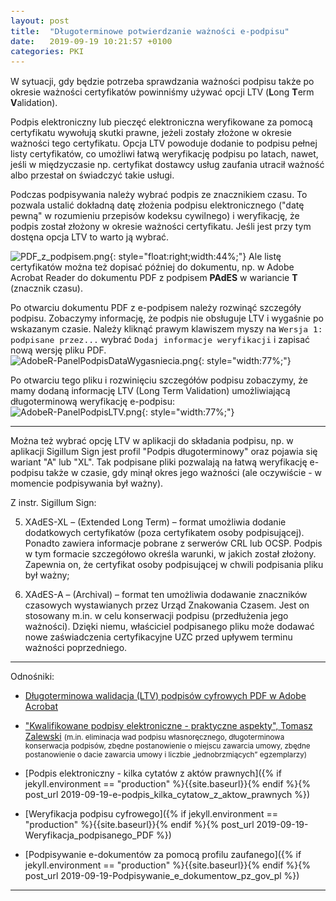 ```yaml
---
layout: post
title:  "Długoterminowe potwierdzanie ważności e-podpisu"
date:   2019-09-19 10:21:57 +0100
categories: PKI
---
```


W sytuacji, gdy będzie potrzeba sprawdzania ważności podpisu także po okresie ważności certyfikatów powinniśmy używać opcji LTV (**L**ong **T**erm **V**alidation). 


Podpis elektroniczny lub pieczęć elektroniczna weryfikowane za pomocą certyfikatu wywołują skutki prawne, jeżeli zostały złożone w okresie ważności tego certyfikatu. Opcja LTV powoduje dodanie to podpisu pełnej listy certyfikatów, co umożliwi łatwą weryfikację podpisu po latach, nawet, jeśli w międzyczasie np. certyfikat dostawcy usług zaufania utracił ważność albo przestał on świadczyć takie usługi.

Podczas podpisywania należy wybrać podpis ze znacznikiem czasu. To pozwala ustalić dokładną datę złożenia podpisu elektronicznego ("datę pewną" w rozumieniu przepisów kodeksu cywilnego) i weryfikację, że podpis został złożony w okresie ważności certyfikatu. Jeśli jest przy tym dostęna opcja LTV to warto ją wybrać.

![PDF_z_podpisem.png]({{site.baseurl}}/assets/img/PDF_z_podpisem.png "PDF_z_podpisem.png"){: style="float:right;width:44%;"}
Ale listę certyfikatów można też dopisać później do dokumentu, np. w Adobe Acrobat Reader do dokumentu PDF z podpisem **PAdES** w wariancie **T** (znacznik czasu).

Po otwarciu dokumentu PDF z e-podpisem należy rozwinąć szczegóły podpisu. 
Zobaczymy informację, że podpis nie obsługuje LTV i wygaśnie po wskazanym czasie. Należy kliknąć prawym klawiszem myszy na `Wersja 1: podpisane przez...` wybrać `Dodaj informacje weryfikacji` i zapisać nową wersję pliku PDF.  
![AdobeR-PanelPodpisDataWygasniecia.png]({{site.baseurl}}/assets/img/AdobeR-PanelPodpisDataWygasniecia.png "AdobeR-PanelPodpisDataWygasniecia.png"){: style="width:77%;"}

Po otwarciu tego pliku i rozwinięciu szczegółów podpisu zobaczymy, że mamy dodaną informację LTV (Long Term Validation) umożliwiającą długoterminową weryfikację e-podpisu:  
![AdobeR-PanelPodpisLTV.png]({{site.baseurl}}/assets/img/AdobeR-PanelPodpisLTV.png "AdobeR-PanelPodpisLTV.png"){: style="width:77%;"}


----

Można też wybrać opcję LTV w aplikacji do składania podpisu, np. w aplikacji  Sigillum Sign jest profil "Podpis długoterminowy" oraz pojawia się wariant "A" lub "XL". Tak podpisane pliki pozwalają na łatwą weryfikację e-podpisu także w czasie, gdy minął okres jego ważności (ale oczywiście - w momencie podpisywania był ważny).

Z instr. Sigillum Sign:

5. XAdES-XL – (Extended Long Term) – format umożliwia dodanie dodatkowych certyfikatów (poza certyfikatem osoby podpisującej). Ponadto zawiera informacje pobrane z serwerów CRL lub OCSP. Podpis w tym formacie szczegółowo określa warunki, w jakich został złożony. Zapewnia on, że certyfikat osoby podpisującej w chwili podpisania pliku był ważny;

6. XAdES-A – (Archival) – format ten umożliwia dodawanie znaczników czasowych wystawianych przez Urząd Znakowania Czasem. Jest on stosowany m.in. w celu konserwacji podpisu (przedłużenia jego ważności). Dzięki niemu, właściciel podpisanego pliku może dodawać nowe zaświadczenia certyfikacyjne UZC przed upływem terminu ważności poprzedniego.

----


Odnośniki:

* [Długoterminowa walidacja (LTV) podpisów cyfrowych PDF w Adobe Acrobat](https://www.ssl.com/pl/jak/d%C5%82ugoterminowa-weryfikacja-LTV-podpis%C3%B3w-cyfrowych-pdf-w-programie-Adobe-Acrobat/)
* ["Kwalifikowane podpisy elektroniczne - praktyczne aspekty", Tomasz Zalewski](https://www.twobirds.com/pl/insights/2021/poland/210712-kwalifikowane-podpisy-elektroniczne) <small>(m.in. eliminacja wad podpisu własnoręcznego, długoterminowa konserwacja podpisów, zbędne postanowienie o miejscu zawarcia umowy, zbędne postanowienie o dacie zawarcia umowy i liczbie „jednobrzmiących” egzemplarzy)</small>

* [Podpis elektroniczny - kilka cytatów z aktów prawnych]({% if jekyll.environment == "production" %}{{site.baseurl}}{% endif %}{% post_url 2019-09-19-e-podpis_kilka_cytatow_z_aktow_prawnych %})
* [Weryfikacja podpisu cyfrowego]({% if jekyll.environment == "production" %}{{site.baseurl}}{% endif %}{% post_url 2019-09-19-Weryfikacja_podpisanego_PDF %})
* [Podpisywanie e-dokumentów za pomocą profilu zaufanego]({% if jekyll.environment == "production" %}{{site.baseurl}}{% endif %}{% post_url 2019-09-19-Podpisywanie_e_dokumentow_pz_gov_pl %})

----

<style> code {font-size: small;} </style>

<!-- {% unless jekyll.environment %} -->
<script>

(function() {
  const images = document.getElementsByTagName('img'); 
  for(let i = 0; i < images.length; i++) {
    images[i].src = images[i].src.replace('%7B%7Bsite.baseurl%7D%7D','..');
  } //{{site.baseurl}} - without spaces!  
})();

</script>
<!-- {% endunless %} -->